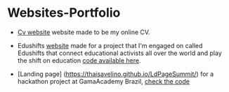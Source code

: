 # Websites-Portfolio

* [Cv website](https://thaisavelino.github.io/site-personal/) website made to be my online CV.

* Edushifts [website](https://edushifts.world/) made for a project that I'm engaged on called Edushifts that connect educational activists all over the world and play the shift on education [code available here](https://github.com/edushifts/Edushifts-website).

* [Landing page] (https://thaisavelino.github.io/LdPageSummit/) for a hackathon project at GamaAcademy Brazil, [check the code](https://github.com/thaisavelino/LdPageSummit)

